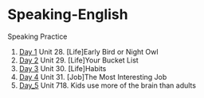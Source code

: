 # Speaking-English
Speaking Practice

1. [Day 1](https://github.com/hachuu/Speaking-English/blob/main/FreeTalking/unit_28_Early_Bird_or_Night_Owl.md) Unit 28. [Life]Early Bird or Night Owl
2. [Day 2](https://github.com/hachuu/Speaking-English/blob/main/FreeTalking/unit_29_Your_Bucket_List.md) Unit 29. [Life]Your Bucket List
3. [Day 3](https://github.com/hachuu/Speaking-English/blob/main/FreeTalking/unit_30_Habits.md) Unit 30. [Life]Habits
4. [Day 4](https://github.com/hachuu/Speaking-English/blob/main/FreeTalking/unit_31_The_Most_Interesting_Job.md) Unit 31. [Job]The Most Interesting Job
5. [Day_5](https://github.com/hachuu/Speaking-English/blob/main/FreeTalking/unit_718_Kids_use_more_of_the_brain_than_adults.md) Unit 718. Kids use more of the brain than adults
